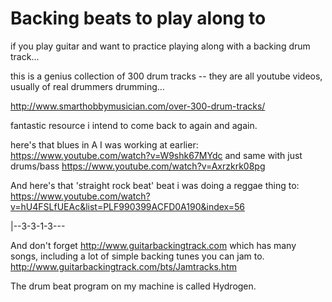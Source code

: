 # Backing beats to play along to

if you play guitar and want to practice playing along with a backing drum track... 

this is a genius collection of 300 drum tracks -- they are all youtube videos, usually of real drummers drumming...

http://www.smarthobbymusician.com/over-300-drum-tracks/


fantastic resource i intend to come back to again and again.


here's that blues in A I was working at earlier: <https://www.youtube.com/watch?v=W9shk67MYdc>
and same with just drums/bass <https://www.youtube.com/watch?v=Axrzkrk08pg>

And here's that 'straight rock beat' beat i was doing a reggae thing to: <https://www.youtube.com/watch?v=hU4FSLfUEAc&list=PLF990399ACFD0A190&index=56>

   |--3-3-1-3---
   

And don't forget <http://www.guitarbackingtrack.com> which has many songs, including a lot of simple backing tunes you can jam to. <http://www.guitarbackingtrack.com/bts/Jamtracks.htm>

The drum beat program on my machine is called Hydrogen.